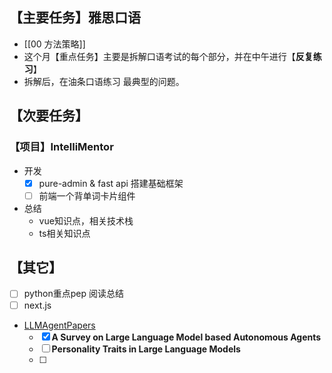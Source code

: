 ## 【主要任务】雅思口语
- [[00 方法策略]]
- 这个月【重点任务】主要是拆解口语考试的每个部分，并在中午进行【**反复练习**】
- 拆解后，在油条口语练习 最典型的问题。
## 【次要任务】

### 【项目】IntelliMentor
- 开发
	- [x] pure-admin  & fast api 搭建基础框架
	- [ ] 前端一个背单词卡片组件
- 总结
	- vue知识点，相关技术栈
	- ts相关知识点
## 【其它】
- [ ] python重点pep 阅读总结
- [ ] next.js
-  [LLMAgentPapers](https://github.com/zjunlp/LLMAgentPapers?tab=readme-ov-file#%EF%B8%8F-framework)
	- [x] **A Survey on Large Language Model based Autonomous Agents**
	- [ ] **Personality Traits in Large Language Models**
	- [ ] 
